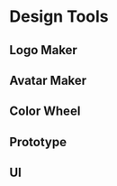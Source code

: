 <script setup>
import { ref } from 'vue';
import NavContainer from '../components/NavContainer.vue';
import newsData from '../assets/tools/ui-ux-design-tools.json';

const data = ref(newsData);
</script>

# Design Tools

## Logo Maker

<NavContainer :data="data.logoMaker"/>

## Avatar Maker

<NavContainer :data="data.avatarMaker"/>

## Color Wheel

<NavContainer :data="data.colorWheel"/>

## Prototype

<NavContainer :data="data.prototype"/>

## UI

<NavContainer :data="data.ui"/>
